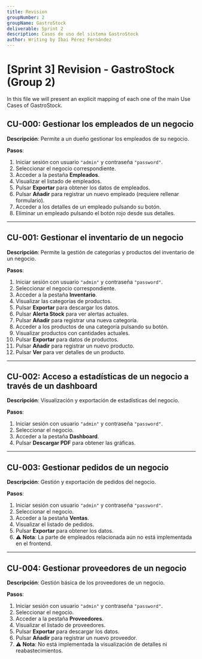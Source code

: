 ```yaml
---
title: Revision
groupNumber: 2
groupName: GastroStock
deliverable: Sprint 2
description: Casos de uso del sistema GastroStock
author: Writing by Ibai Pérez Fernández
---
```


# [Sprint 3] Revision - GastroStock (Group 2)

In this file we will present an explicit mapping of each one of the main Use Cases of GastroStock.

## CU-000: Gestionar los empleados de un negocio

**Descripción**: Permite a un dueño gestionar los empleados de su negocio.

**Pasos**:
1. Iniciar sesión con usuario `"admin"` y contraseña `"password"`.
2. Seleccionar el negocio correspondiente.
3. Acceder a la pestaña **Empleados**.
4. Visualizar el listado de empleados.
5. Pulsar **Exportar** para obtener los datos de empleados.
6. Pulsar **Añadir** para registrar un nuevo empleado (requiere rellenar formulario).
7. Acceder a los detalles de un empleado pulsando su botón.
8. Eliminar un empleado pulsando el botón rojo desde sus detalles.

---

## CU-001: Gestionar el inventario de un negocio

**Descripción**: Permite la gestión de categorías y productos del inventario de un negocio.

**Pasos**:
1. Iniciar sesión con usuario `"admin"` y contraseña `"password"`.
2. Seleccionar el negocio correspondiente.
3. Acceder a la pestaña **Inventario**.
4. Visualizar las categorías de productos.
5. Pulsar **Exportar** para descargar los datos.
6. Pulsar **Alerta Stock** para ver alertas actuales.
7. Pulsar **Añadir** para registrar una nueva categoría.
8. Acceder a los productos de una categoría pulsando su botón.
9. Visualizar productos con cantidades actuales.
10. Pulsar **Exportar** para datos de productos.
11. Pulsar **Añadir** para registrar un nuevo producto.
12. Pulsar **Ver** para ver detalles de un producto.

---

## CU-002: Acceso a estadísticas de un negocio a través de un dashboard

**Descripción**: Visualización y exportación de estadísticas del negocio.

**Pasos**:
1. Iniciar sesión con usuario `"admin"` y contraseña `"password"`.
2. Seleccionar el negocio.
3. Acceder a la pestaña **Dashboard**.
4. Pulsar **Descargar PDF** para obtener las gráficas.

---

## CU-003: Gestionar pedidos de un negocio

**Descripción**: Gestión y exportación de pedidos del negocio.

**Pasos**:
1. Iniciar sesión con usuario `"admin"` y contraseña `"password"`.
2. Seleccionar el negocio.
3. Acceder a la pestaña **Ventas**.
4. Visualizar el listado de pedidos.
5. Pulsar **Exportar** para obtener los datos.
6. ⚠️ **Nota**: La parte de empleados relacionada aún no está implementada en el frontend.

---

## CU-004: Gestionar proveedores de un negocio

**Descripción**: Gestión básica de los proveedores de un negocio.

**Pasos**:
1. Iniciar sesión con usuario `"admin"` y contraseña `"password"`.
2. Seleccionar el negocio.
3. Acceder a la pestaña **Proveedores**.
4. Visualizar el listado de proveedores.
5. Pulsar **Exportar** para descargar los datos.
6. Pulsar **Añadir** para registrar un nuevo proveedor.
7. ⚠️ **Nota**: No está implementada la visualización de detalles ni reabastecimientos.